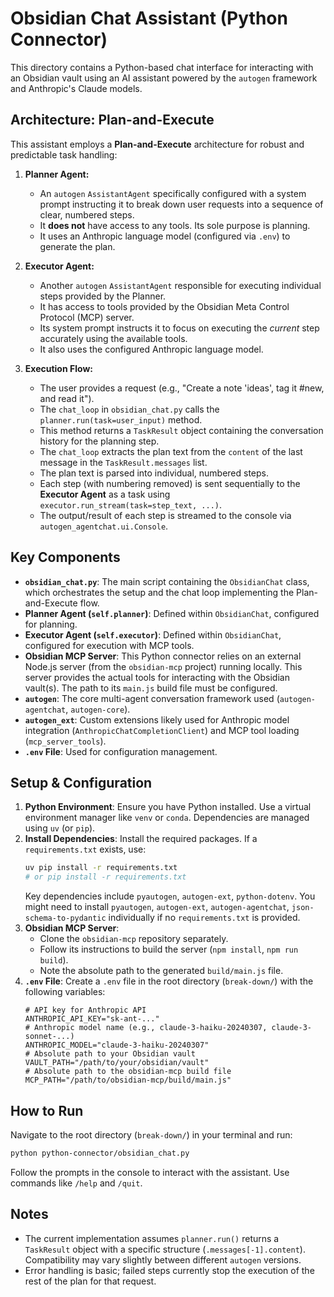 # Obsidian Chat Assistant (Python Connector)

This directory contains a Python-based chat interface for interacting with an Obsidian vault using an AI assistant powered by the `autogen` framework and Anthropic's Claude models.

## Architecture: Plan-and-Execute

This assistant employs a **Plan-and-Execute** architecture for robust and predictable task handling:

1.  **Planner Agent:**
    *   An `autogen` `AssistantAgent` specifically configured with a system prompt instructing it to break down user requests into a sequence of clear, numbered steps.
    *   It **does not** have access to any tools. Its sole purpose is planning.
    *   It uses an Anthropic language model (configured via `.env`) to generate the plan.

2.  **Executor Agent:**
    *   Another `autogen` `AssistantAgent` responsible for executing individual steps provided by the Planner.
    *   It has access to tools provided by the Obsidian Meta Control Protocol (MCP) server.
    *   Its system prompt instructs it to focus on executing the *current* step accurately using the available tools.
    *   It also uses the configured Anthropic language model.

3.  **Execution Flow:**
    *   The user provides a request (e.g., "Create a note 'ideas', tag it #new, and read it").
    *   The `chat_loop` in `obsidian_chat.py` calls the `planner.run(task=user_input)` method.
    *   This method returns a `TaskResult` object containing the conversation history for the planning step.
    *   The `chat_loop` extracts the plan text from the `content` of the last message in the `TaskResult.messages` list.
    *   The plan text is parsed into individual, numbered steps.
    *   Each step (with numbering removed) is sent sequentially to the **Executor Agent** as a task using `executor.run_stream(task=step_text, ...)`.
    *   The output/result of each step is streamed to the console via `autogen_agentchat.ui.Console`.

## Key Components

*   **`obsidian_chat.py`**: The main script containing the `ObsidianChat` class, which orchestrates the setup and the chat loop implementing the Plan-and-Execute flow.
*   **Planner Agent (`self.planner`)**: Defined within `ObsidianChat`, configured for planning.
*   **Executor Agent (`self.executor`)**: Defined within `ObsidianChat`, configured for execution with MCP tools.
*   **Obsidian MCP Server**: This Python connector relies on an external Node.js server (from the `obsidian-mcp` project) running locally. This server provides the actual tools for interacting with the Obsidian vault(s). The path to its `main.js` build file must be configured.
*   **`autogen`**: The core multi-agent conversation framework used (`autogen-agentchat`, `autogen-core`).
*   **`autogen_ext`**: Custom extensions likely used for Anthropic model integration (`AnthropicChatCompletionClient`) and MCP tool loading (`mcp_server_tools`).
*   **`.env` File**: Used for configuration management.

## Setup & Configuration

1.  **Python Environment**: Ensure you have Python installed. Use a virtual environment manager like `venv` or `conda`. Dependencies are managed using `uv` (or `pip`).
2.  **Install Dependencies**: Install the required packages. If a `requirements.txt` exists, use:
    ```bash
    uv pip install -r requirements.txt
    # or pip install -r requirements.txt
    ```
    Key dependencies include `pyautogen`, `autogen-ext`, `python-dotenv`. You might need to install `pyautogen`, `autogen-ext`, `autogen-agentchat`, `json-schema-to-pydantic` individually if no `requirements.txt` is provided.
3.  **Obsidian MCP Server**:
    *   Clone the `obsidian-mcp` repository separately.
    *   Follow its instructions to build the server (`npm install`, `npm run build`).
    *   Note the absolute path to the generated `build/main.js` file.
4.  **`.env` File**: Create a `.env` file in the root directory (`break-down/`) with the following variables:
    ```dotenv
    # API key for Anthropic API
    ANTHROPIC_API_KEY="sk-ant-..."
    # Anthropic model name (e.g., claude-3-haiku-20240307, claude-3-sonnet-...)
    ANTHROPIC_MODEL="claude-3-haiku-20240307"
    # Absolute path to your Obsidian vault
    VAULT_PATH="/path/to/your/obsidian/vault"
    # Absolute path to the obsidian-mcp build file
    MCP_PATH="/path/to/obsidian-mcp/build/main.js"
    ```

## How to Run

Navigate to the root directory (`break-down/`) in your terminal and run:

```bash
python python-connector/obsidian_chat.py
```

Follow the prompts in the console to interact with the assistant. Use commands like `/help` and `/quit`.

## Notes

*   The current implementation assumes `planner.run()` returns a `TaskResult` object with a specific structure (`.messages[-1].content`). Compatibility may vary slightly between different `autogen` versions.
*   Error handling is basic; failed steps currently stop the execution of the rest of the plan for that request.
